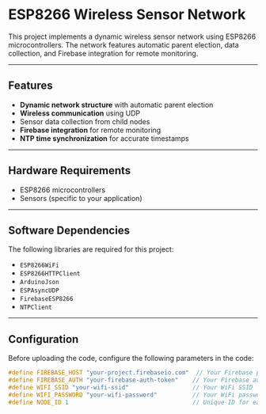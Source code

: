 # ESP8266 Wireless Sensor Network

This project implements a dynamic wireless sensor network using ESP8266 microcontrollers. The network features automatic parent election, data collection, and Firebase integration for remote monitoring.

---

## Features

- **Dynamic network structure** with automatic parent election
- **Wireless communication** using UDP
- Sensor data collection from child nodes
- **Firebase integration** for remote monitoring
- **NTP time synchronization** for accurate timestamps

---

## Hardware Requirements

- ESP8266 microcontrollers
- Sensors (specific to your application)

---

## Software Dependencies

The following libraries are required for this project:

- `ESP8266WiFi`
- `ESP8266HTTPClient`
- `ArduinoJson`
- `ESPAsyncUDP`
- `FirebaseESP8266`
- `NTPClient`

---

## Configuration

Before uploading the code, configure the following parameters in the code:

```cpp
#define FIREBASE_HOST "your-project.firebaseio.com"  // Your Firebase project URL
#define FIREBASE_AUTH "your-firebase-auth-token"    // Your Firebase authentication token
#define WIFI_SSID "your-wifi-ssid"                  // Your WiFi SSID
#define WIFI_PASSWORD "your-wifi-password"          // Your WiFi password
#define NODE_ID 1                                   // Unique ID for each node (1, 2, 3, etc.)
